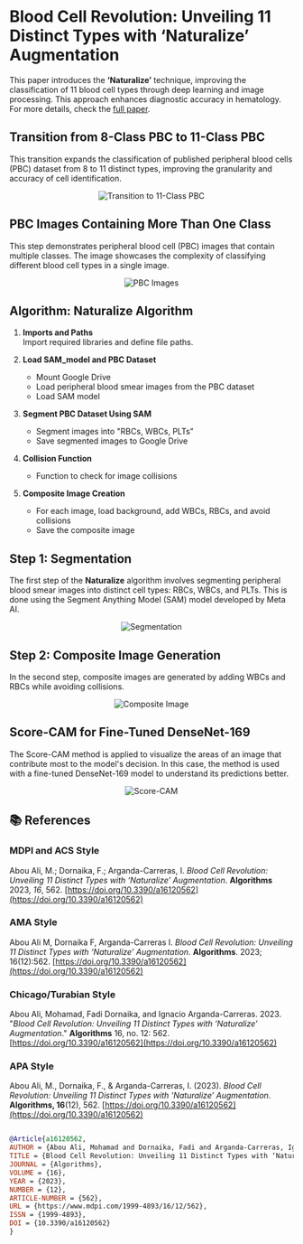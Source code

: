 # Blood Cell Revolution: Unveiling 11 Distinct Types with ‘Naturalize’ Augmentation
This paper introduces the **‘Naturalize’** technique, improving the classification of 11 blood cell types through deep learning and image processing. This approach enhances diagnostic accuracy in hematology. For more details, check the [full paper](https://www.mdpi.com/1999-4893/16/12/562).

## Transition from 8-Class PBC to 11-Class PBC
This transition expands the classification of published peripheral blood cells (PBC) dataset from 8 to 11 distinct types, improving the granularity and accuracy of cell identification.

<p align="center">
  <img src="https://www.mdpi.com/algorithms/algorithms-16-00562/article_deploy/html/images/algorithms-16-00562-g003-550.jpg" alt="Transition to 11-Class PBC">
</p>



## PBC Images Containing More Than One Class
This step demonstrates peripheral blood cell (PBC) images that contain multiple classes. The image showcases the complexity of classifying different blood cell types in a single image.

<p align="center">
  <img src="https://www.mdpi.com/algorithms/algorithms-16-00562/article_deploy/html/images/algorithms-16-00562-g004-550.jpg" alt="PBC Images">
</p>

## Algorithm: Naturalize Algorithm

1. **Imports and Paths**  
   Import required libraries and define file paths.
   
2. **Load SAM_model and PBC Dataset**  
   - Mount Google Drive  
   - Load peripheral blood smear images from the PBC dataset  
   - Load SAM model

3. **Segment PBC Dataset Using SAM**  
   - Segment images into "RBCs, WBCs, PLTs"  
   - Save segmented images to Google Drive

4. **Collision Function**  
   - Function to check for image collisions

5. **Composite Image Creation**  
   - For each image, load background, add WBCs, RBCs, and avoid collisions  
   - Save the composite image

## Step 1: Segmentation
The first step of the **Naturalize** algorithm involves segmenting peripheral blood smear images into distinct cell types: RBCs, WBCs, and PLTs. This is done using the Segment Anything Model (SAM) model developed by Meta AI.

<p align="center">
  <img src="https://www.mdpi.com/algorithms/algorithms-16-00562/article_deploy/html/images/algorithms-16-00562-g005-550.jpg" alt="Segmentation">
</p>


## Step 2: Composite Image Generation
In the second step, composite images are generated by adding WBCs and RBCs while avoiding collisions.

<p align="center">
  <img src="https://www.mdpi.com/algorithms/algorithms-16-00562/article_deploy/html/images/algorithms-16-00562-g006-550.jpg" alt="Composite Image">
</p>


## Score-CAM for Fine-Tuned DenseNet-169
The Score-CAM method is applied to visualize the areas of an image that contribute most to the model's decision. In this case, the method is used with a fine-tuned DenseNet-169 model to understand its predictions better.

<p align="center">
  <img src="https://www.mdpi.com/algorithms/algorithms-16-00562/article_deploy/html/images/algorithms-16-00562-g011-550.jpg" alt="Score-CAM">
</p>



## 📚 References

### MDPI and ACS Style  
Abou Ali, M.; Dornaika, F.; Arganda-Carreras, I. *Blood Cell Revolution: Unveiling 11 Distinct Types with ‘Naturalize’ Augmentation*. **Algorithms** 2023, *16*, 562. [https://doi.org/10.3390/a16120562](https://doi.org/10.3390/a16120562)

### AMA Style  
Abou Ali M, Dornaika F, Arganda-Carreras I. *Blood Cell Revolution: Unveiling 11 Distinct Types with ‘Naturalize’ Augmentation*. **Algorithms**. 2023; 16(12):562. [https://doi.org/10.3390/a16120562](https://doi.org/10.3390/a16120562)

### Chicago/Turabian Style  
Abou Ali, Mohamad, Fadi Dornaika, and Ignacio Arganda-Carreras. 2023. "*Blood Cell Revolution: Unveiling 11 Distinct Types with ‘Naturalize’ Augmentation*." **Algorithms** 16, no. 12: 562. [https://doi.org/10.3390/a16120562](https://doi.org/10.3390/a16120562)

### APA Style  
Abou Ali, M., Dornaika, F., & Arganda-Carreras, I. (2023). *Blood Cell Revolution: Unveiling 11 Distinct Types with ‘Naturalize’ Augmentation*. **Algorithms, 16**(12), 562. [https://doi.org/10.3390/a16120562](https://doi.org/10.3390/a16120562)


```bibtex

@Article{a16120562,
AUTHOR = {Abou Ali, Mohamad and Dornaika, Fadi and Arganda-Carreras, Ignacio},
TITLE = {Blood Cell Revolution: Unveiling 11 Distinct Types with ‘Naturalize’ Augmentation},
JOURNAL = {Algorithms},
VOLUME = {16},
YEAR = {2023},
NUMBER = {12},
ARTICLE-NUMBER = {562},
URL = {https://www.mdpi.com/1999-4893/16/12/562},
ISSN = {1999-4893},
DOI = {10.3390/a16120562}
}
